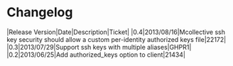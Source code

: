 Changelog
=========

|Release Version|Date|Description|Ticket|
|0.4|2013/08/16|Mcollective ssh key security should allow a custom per-identity authorized keys file|22172|
|0.3|2013/07/29|Support ssh keys with multiple aliases|GHPR1|
|0.2|2013/06/25|Add authorized_keys option to client|21434|
